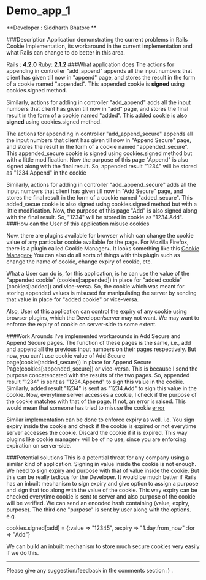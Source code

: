 # Demo_app_1
**Developer : Siddharth Bhatore **

###Description
Application demonstrating the current problems in Rails Cookie Implementation, its workaround in the current implementation and what Rails can change to do better in this area.

Rails : **4.2.0** Ruby: **2.1.2**
###What application does
The actions for appending in controller "add_append" appends all the input numbers that client has given till now in "append" page, and stores the result in the form of a cookie named "appended". This appended cookie is **signed** using cookies.signed method.

Similarly, actions for adding in controller "add_append" adds all the input numbers that client has given till now in "add" page, and stores the final result in the form of a cookie named "added". This added cookie is also **signed** using cookies.signed method.

The actions for appending in controller "add_append_secure" appends all the input numbers that client has given till now in "Append Secure" page, and stores the result in the form of a cookie named "appended_secure". This appended_secure cookie is signed using cookies.signed method but with a little modification. Now the purpose of this page "Append" is also signed along with the final result. So, appended result "1234" will be stored as "1234.Append" in the cookie

Similarly, actions for adding in controller "add_append_secure" adds all the input numbers that client has given till now in "Add Secure" page, and stores the final result in the form of a cookie named "added_secure". This added_secue cookie is also signed using cookies.signed method but with a little modification. Now, the purpose of this page "Add" is also signed along with the final result. So, "1234" will be stored in cookie as "1234.Add". 
###How can the User of this application misuse cookies

Now, there are plugins available for browser which can change the cookie value of any particular cookie available for the page. For Mozilla Firefox, there is a plugin called Cookie Manager+. It looks something like this [Cookie Manager+](https://drive.google.com/file/d/0B0i0qtkbVE34MGx2TmphcTJ5WUk/view?usp=sharing) You can also do all sorts of things with this plugin such as change the name of cookie, change expiry of cookie, etc. 

What a User can do is, for this application, is he can use the value of the "appended cookie" (cookies[:appended]) in place for "added cookie" (cookies[:added]) and vice-versa. So, the cookie which was meant for storing appended values is misused for manipulating the server by sending that value in place for "added cookie" or vice-versa. 

Also, User of this application can control the expiry of any cookie using browser plugins, which the Developer/server may not want. We may want to enforce the expiry of cookie on server-side to some extent.

###Work Arounds
I've implemented workarounds in Add Secure and Append Secure pages. The function of these pages is the same, i.e., add and append all the previous input numbers on their pages respectively. But now, you can't use cookie value of Add Secure page(cookie[:added\_secure]) in place for Append Secure Page(cookies[:appended_secure]) or vice-versa. This is because I send the purpose concatencated with the results of the two pages. So, appended result "1234" is sent as "1234.Append" to sign this value in the cookie. Similarly, added result "1234" is sent as "1234.Add" to sign this value in the cookie. Now, everytime server accesses a cookie, I check if the purpose of the cookie matches with that of the page. If not, an error is raised. This would mean that someone has  tried to misuse the cookie [error](https://drive.google.com/file/d/0B0i0qtkbVE34Z2xnVkRtRnhwbU0/view?usp=sharing)

Similar implementation can be done to enforce expiry as well. i.e. You sign expiry inside the cookie and check if the cookie is expired or not everytime server accesses the cookie. Discard the cookie if it is expired. This way plugins like cookie manager+ will be of no use, since you are enforcing expiration on server-side.

###Potential solutions
This is a potential threat for any company using a similar kind of application. Signing in value inside  the cookie is not enough. We need to sign expiry and purpose with that of value inside the cookie. But this can be really tedious for the Developer. It would be much better if Rails has an inbuilt mechanism to sign expiry and give option to assign a purpose and sign that too along with the value of the cookie. This way expiry can be checked everytime cookie is sent to server and also purpose of the cookie will be verified. We can send an encoded hash containing (value, expiry, purpose). The third one "purpose" is sent by user along with the options. e.g.

  cookies.signed[:add] = {:value => "12345", :expiry => "1.day.from_now" :for => "Add"}
  
We can build an inbuilt mechanism to store much secure cookies very easily if we do this.
* **
Please give any suggestion/feedback in the comments section :) .
